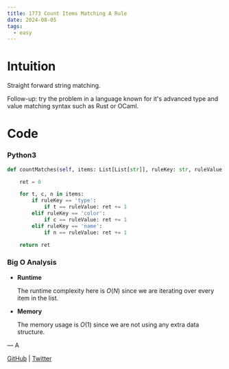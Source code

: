 ```yaml
---
title: 1773 Count Items Matching A Rule
date: 2024-08-05
tags:
  - easy
---
```


# Intuition

Straight forward string matching.

Follow-up: try the problem in a language known for it's advanced type and value matching syntax such as Rust or OCaml.

# Code

### Python3

```python
def countMatches(self, items: List[List[str]], ruleKey: str, ruleValue: str) -> int:

    ret = 0

    for t, c, n in items:
        if ruleKey == 'type':
            if t == ruleValue: ret += 1
        elif ruleKey == 'color':
            if c == ruleValue: ret += 1
        elif ruleKey == 'name':
            if n == ruleValue: ret += 1

    return ret
```

### Big O Analysis

- **Runtime**

  The runtime complexity here is $O(N)$ since we are iterating over every item in the list.

- **Memory**

  The memory usage is $O(1)$ since we are not using any extra data structure.

— A

[GitHub](https://github.com/athkdev) | [Twitter](https://twitter.com/athkdev)
